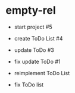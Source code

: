 # empty-rel

- start project #5
- create ToDo List #4
- update ToDo #3
- fix update ToDo #1

- reimplement ToDo List
- fix ToDo list
